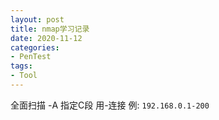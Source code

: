 ```yaml
---
layout: post
title: nmap学习记录
date: 2020-11-12
categories:
- PenTest
tags:
- Tool
---
```


全面扫描 -A
指定C段 用-连接 例: `192.168.0.1-200`

